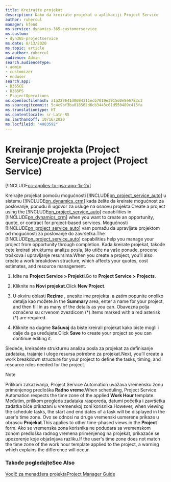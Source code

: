 ```yaml
---
title: Kreirajte projekat
description: Kako da kreirate projekat u aplikaciji Project Service
author: ruhercul
manager: kfend
ms.service: dynamics-365-customerservice
ms.custom:
- dyn365-projectservice
ms.date: 8/13/2020
ms.topic: article
ms.author: ruhercul
audience: Admin
search.audienceType:
- admin
- customizer
- enduser
search.app:
- D365CE
- D365PS
- ProjectOperations
ms.openlocfilehash: a1a229641d0694311ecb7019e3915d0e8e6783c3
ms.sourcegitcommit: 5c4c9bf3ba018562d6cb3443c01d550489c415fa
ms.translationtype: HT
ms.contentlocale: sr-Latn-RS
ms.lasthandoff: 10/16/2020
ms.locfileid: "4083592"
---
```

# <a name="create-a-project-project-service"></a><span data-ttu-id="64341-103">Kreiranje projekta (Project Service)</span><span class="sxs-lookup"><span data-stu-id="64341-103">Create a project (Project Service)</span></span>

[!INCLUDE[cc-applies-to-psa-app-1x-2x](../includes/cc-applies-to-psa-app-1x-2x.md)]

<span data-ttu-id="64341-104">Kreirajte projekat pomoću mogućnosti [!INCLUDE[pn_project_service_auto](../includes/pn-project-service-auto.md)] u sistemu [!INCLUDE[pn_dynamics_crm](../includes/pn-dynamics-crm.md)] kada želite da kreirate mogućnost za poslovanje, ponudu ili ugovor za usluge na osnovu projekta.</span><span class="sxs-lookup"><span data-stu-id="64341-104">Create a project using the [!INCLUDE[pn_project_service_auto](../includes/pn-project-service-auto.md)] capabilities in [!INCLUDE[pn_dynamics_crm](../includes/pn-dynamics-crm.md)] when you want to create an opportunity, quote, or contract for project-based services.</span></span> <span data-ttu-id="64341-105">Mogućnosti [!INCLUDE[pn_project_service_auto](../includes/pn-project-service-auto.md)] vam pomažu da upravljate projektom od mogućnosti za poslovanje do završetka.</span><span class="sxs-lookup"><span data-stu-id="64341-105">The [!INCLUDE[pn_project_service_auto](../includes/pn-project-service-auto.md)] capabilities help you manage your project from opportunity through completion.</span></span> <span data-ttu-id="64341-106">Kada kreirate projekat, takođe ćete kreirati strukturnu analizu posla, što utiče na vaše ponude, procene troškova i upravljanje resursima.</span><span class="sxs-lookup"><span data-stu-id="64341-106">When you create a project, you’ll also create a work breakdown structure, which affects your quotes, cost estimates, and resource management.</span></span>  
  
1.  <span data-ttu-id="64341-107">Idite na **Project Service > Projekti**.</span><span class="sxs-lookup"><span data-stu-id="64341-107">Go to **Project Service > Projects**.</span></span>  
  
2.  <span data-ttu-id="64341-108">Kliknite na **Novi projekat**.</span><span class="sxs-lookup"><span data-stu-id="64341-108">Click **New Project**.</span></span>  
  
3.  <span data-ttu-id="64341-109">U okviru oblasti **Rezime** , unesite ime projekta, a zatim popunite onoliko detalja kao možete.</span><span class="sxs-lookup"><span data-stu-id="64341-109">In the **Summary** area, enter a name for your project, and then fill in as many of the details as you can.</span></span> <span data-ttu-id="64341-110">Obavezna polja označena su crvenom zvezdicom (\*).</span><span class="sxs-lookup"><span data-stu-id="64341-110">Items marked with a red asterisk (\*) are required.</span></span>  
  
4.  <span data-ttu-id="64341-111">Kliknite na dugme **Sačuvaj** da biste kreirali projekat kako biste mogli i dalje da ga uređujete.</span><span class="sxs-lookup"><span data-stu-id="64341-111">Click **Save** to create your project so you can continue editing it.</span></span>  
  
<span data-ttu-id="64341-112">Sledeće, kreiraćete strukturnu analizu posla za projekat za definisanje zadataka, trajanje i uloge resursa potrebne za projekat.</span><span class="sxs-lookup"><span data-stu-id="64341-112">Next, you’ll create a work breakdown structure for your project to define the tasks, timing, and resource roles needed for the project.</span></span>  

> [!NOTE]
> <span data-ttu-id="64341-113">Prilikom zakazivanja, Project Service Automation uvažava vremensku zonu primenjenog predloška **Radno vreme**.</span><span class="sxs-lookup"><span data-stu-id="64341-113">When scheduling, Project Service Automation respects the time zone of the applied **Work Hour** template.</span></span> <span data-ttu-id="64341-114">Međutim, prilikom pregleda zadataka rasporeda, datumi početka i završetka zadatka biće prikazani u vremenskoj zoni korisnika.</span><span class="sxs-lookup"><span data-stu-id="64341-114">However, when viewing the schedule tasks, the start and end dates of a task will be displayed in the user's time zone.</span></span> <span data-ttu-id="64341-115">Ovo se odnosi na druge vremenski usmerene prikaze u obrascu **Projekat**.</span><span class="sxs-lookup"><span data-stu-id="64341-115">This applies to other time-phased views in the **Project** form.</span></span> <span data-ttu-id="64341-116">Ako se vremenska zona korisnika ne podudara sa vremenskom zonom predloška radnog vremena primenjenog na projekat, prikazaće se upozorenje koje objašnjava razliku.</span><span class="sxs-lookup"><span data-stu-id="64341-116">If the user's time zone does not match the time zone of the work hour template applied to the project, a warning which explains the difference will occur.</span></span> 
  
### <a name="see-also"></a><span data-ttu-id="64341-117">Takođe pogledajte</span><span class="sxs-lookup"><span data-stu-id="64341-117">See Also</span></span>  
 [<span data-ttu-id="64341-118">Vodič za menadžera projekta</span><span class="sxs-lookup"><span data-stu-id="64341-118">Project Manager Guide</span></span>](../psa/project-manager-guide.md)
